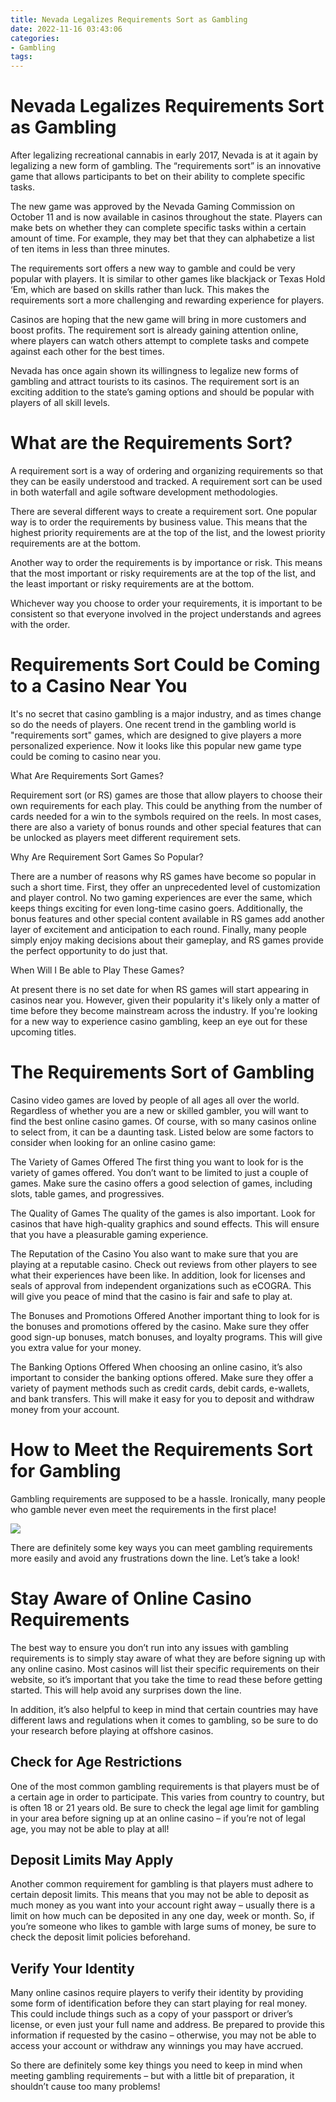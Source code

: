 ```yaml
---
title: Nevada Legalizes Requirements Sort as Gambling
date: 2022-11-16 03:43:06
categories:
- Gambling
tags:
---
```



#  Nevada Legalizes Requirements Sort as Gambling

After legalizing recreational cannabis in early 2017, Nevada is at it again by legalizing a new form of gambling. The “requirements sort” is an innovative game that allows participants to bet on their ability to complete specific tasks.

The new game was approved by the Nevada Gaming Commission on October 11 and is now available in casinos throughout the state. Players can make bets on whether they can complete specific tasks within a certain amount of time. For example, they may bet that they can alphabetize a list of ten items in less than three minutes.

The requirements sort offers a new way to gamble and could be very popular with players. It is similar to other games like blackjack or Texas Hold ‘Em, which are based on skills rather than luck. This makes the requirements sort a more challenging and rewarding experience for players.

Casinos are hoping that the new game will bring in more customers and boost profits. The requirement sort is already gaining attention online, where players can watch others attempt to complete tasks and compete against each other for the best times.

Nevada has once again shown its willingness to legalize new forms of gambling and attract tourists to its casinos. The requirement sort is an exciting addition to the state’s gaming options and should be popular with players of all skill levels.

#  What are the Requirements Sort?

A requirement sort is a way of ordering and organizing requirements so that they can be easily understood and tracked. A requirement sort can be used in both waterfall and agile software development methodologies.

There are several different ways to create a requirement sort. One popular way is to order the requirements by business value. This means that the highest priority requirements are at the top of the list, and the lowest priority requirements are at the bottom.

Another way to order the requirements is by importance or risk. This means that the most important or risky requirements are at the top of the list, and the least important or risky requirements are at the bottom.

Whichever way you choose to order your requirements, it is important to be consistent so that everyone involved in the project understands and agrees with the order.

#  Requirements Sort Could be Coming to a Casino Near You

It's no secret that casino gambling is a major industry, and as times change so do the needs of players. One recent trend in the gambling world is "requirements sort" games, which are designed to give players a more personalized experience. Now it looks like this popular new game type could be coming to casino near you.

What Are Requirements Sort Games?

Requirement sort (or RS) games are those that allow players to choose their own requirements for each play. This could be anything from the number of cards needed for a win to the symbols required on the reels. In most cases, there are also a variety of bonus rounds and other special features that can be unlocked as players meet different requirement sets.

Why Are Requirement Sort Games So Popular?

There are a number of reasons why RS games have become so popular in such a short time. First, they offer an unprecedented level of customization and player control. No two gaming experiences are ever the same, which keeps things exciting for even long-time casino goers. Additionally, the bonus features and other special content available in RS games add another layer of excitement and anticipation to each round. Finally, many people simply enjoy making decisions about their gameplay, and RS games provide the perfect opportunity to do just that.

When Will I Be able to Play These Games?

At present there is no set date for when RS games will start appearing in casinos near you. However, given their popularity it's likely only a matter of time before they become mainstream across the industry. If you're looking for a new way to experience casino gambling, keep an eye out for these upcoming titles.

#  The Requirements Sort of Gambling

Casino video games are loved by people of all ages all over the world. Regardless of whether you are a new or skilled gambler, you will want to find the best online casino games. Of course, with so many casinos online to select from, it can be a daunting task. Listed below are some factors to consider when looking for an online casino game:

The Variety of Games
Offered
The first thing you want to look for is the variety of games offered. You don’t want to be limited to just a couple of games. Make sure the casino offers a good selection of games, including slots, table games, and progressives.

The Quality of Games
The quality of the games is also important. Look for casinos that have high-quality graphics and sound effects. This will ensure that you have a pleasurable gaming experience.

The Reputation of the Casino
You also want to make sure that you are playing at a reputable casino. Check out reviews from other players to see what their experiences have been like. In addition, look for licenses and seals of approval from independent organizations such as eCOGRA. This will give you peace of mind that the casino is fair and safe to play at.

The Bonuses and Promotions Offered
Another important thing to look for is the bonuses and promotions offered by the casino. Make sure they offer good sign-up bonuses, match bonuses, and loyalty programs. This will give you extra value for your money.

The Banking Options Offered
When choosing an online casino, it’s also important to consider the banking options offered. Make sure they offer a variety of payment methods such as credit cards, debit cards, e-wallets, and bank transfers. This will make it easy for you to deposit and withdraw money from your account.

#  How to Meet the Requirements Sort for Gambling

Gambling requirements are supposed to be a hassle. Ironically, many people who gamble never even meet the requirements in the first place! 

<img src="https://images.pexels.com/photos/614704/pexels-photo-614704.jpeg?auto=compress&cs=tinysrgb&dpr=2&h=650&w=900">

There are definitely some key ways you can meet gambling requirements more easily and avoid any frustrations down the line. Let’s take a look!

<h1>Stay Aware of Online Casino Requirements</h1>

The best way to ensure you don’t run into any issues with gambling requirements is to simply stay aware of what they are before signing up with any online casino. Most casinos will list their specific requirements on their website, so it’s important that you take the time to read these before getting started. This will help avoid any surprises down the line. 

In addition, it’s also helpful to keep in mind that certain countries may have different laws and regulations when it comes to gambling, so be sure to do your research before playing at offshore casinos. 

<h2>Check for Age Restrictions</h2>

One of the most common gambling requirements is that players must be of a certain age in order to participate. This varies from country to country, but is often 18 or 21 years old. Be sure to check the legal age limit for gambling in your area before signing up at an online casino – if you’re not of legal age, you may not be able to play at all! 

<h2> Deposit Limits May Apply</h2>

Another common requirement for gambling is that players must adhere to certain deposit limits. This means that you may not be able to deposit as much money as you want into your account right away – usually there is a limit on how much can be deposited in any one day, week or month. So, if you’re someone who likes to gamble with large sums of money, be sure to check the deposit limit policies beforehand. 

<h2> Verify Your Identity</h2>

Many online casinos require players to verify their identity by providing some form of identification before they can start playing for real money. This could include things such as a copy of your passport or driver’s license, or even just your full name and address. Be prepared to provide this information if requested by the casino – otherwise, you may not be able to access your account or withdraw any winnings you may have accrued. 

 So there are definitely some key things you need to keep in mind when meeting gambling requirements – but with a little bit of preparation, it shouldn’t cause too many problems!